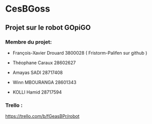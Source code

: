 # CesBGoss

## Projet sur le robot GOpiGO

### Membre du projet:

  - François-Xavier Drouard 3800028 ( Fristorm-Palifen sur github )

  - Théophane Caraux 28602627
  
  - Amayas SADI 28717408

  - Winn MBOURANGA 28601343
  
  - KOLLI Hamid 28717594
  
  
### Trello :

<https://trello.com/b/fGeasBPr/robot>

